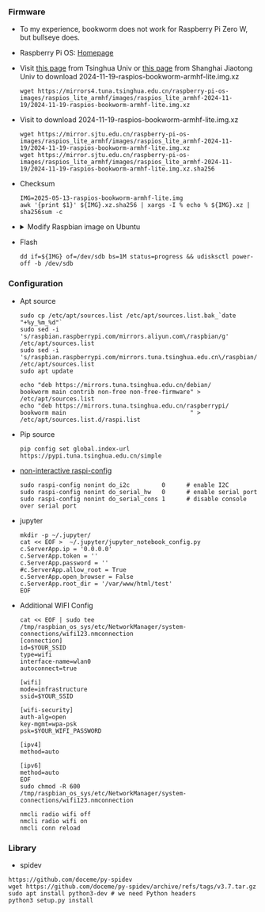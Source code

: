 ### Firmware
* To my experience, bookworm does not work for Raspberry Pi Zero W, but bullseye does. 
* Raspberry Pi OS: [Homepage](https://www.raspberrypi.com/software/operating-systems/)
* Visit [this page](https://mirrors4.tuna.tsinghua.edu.cn/raspberry-pi-os-images/) from Tsinghua Univ or [this page](https://mirror.sjtu.edu.cn/raspberry-pi-os-images/) from Shanghai Jiaotong Univ to download 2024-11-19-raspios-bookworm-armhf-lite.img.xz
  ```
  wget https://mirrors4.tuna.tsinghua.edu.cn/raspberry-pi-os-images/raspios_lite_armhf/images/raspios_lite_armhf-2024-11-19/2024-11-19-raspios-bookworm-armhf-lite.img.xz
  ```
* Visit to download 2024-11-19-raspios-bookworm-armhf-lite.img.xz
  ```
  wget https://mirror.sjtu.edu.cn/raspberry-pi-os-images/raspios_lite_armhf/images/raspios_lite_armhf-2024-11-19/2024-11-19-raspios-bookworm-armhf-lite.img.xz
  wget https://mirror.sjtu.edu.cn/raspberry-pi-os-images/raspios_lite_armhf/images/raspios_lite_armhf-2024-11-19/2024-11-19-raspios-bookworm-armhf-lite.img.xz.sha256
  ```
* Checksum
  ```
  IMG=2025-05-13-raspios-bookworm-armhf-lite.img
  awk '{print $1}' ${IMG}.xz.sha256 | xargs -I % echo % ${IMG}.xz | sha256sum -c
  ```

* <details>
  <summary> Modify Raspbian image on Ubuntu </summary>

  * Unzip a Raspbian OS image
    ```sh
    sudo su
    IMG=2025-05-13-raspios-bookworm-arm64-lite.img

    cat << EOF > raspios.env
    export IMG=$IMG
    export YOUR_SSID=
    export YOUR_WIFI_PASSWORD=
    export AUTHORIZED_KEYS="ssh-ed25519 xxx xxx"
    echo \$IMG \$YOUR_SSID \$YOUR_WIFI_PASSWORD \$AUTHORIZED_KEYS
    EOF
    
    source raspios.env
    xz -dk $IMG.xz
    ```
  * Get offset 
    * startsector of boot partition begins at 8192
    * offset is 8192 * 512 byte/sector
    ```sh
    $ fdisk -l $IMG
    Disk 2025-05-13-raspios-bookworm-arm64-lite.img: 2.57 GiB, 2759852032 bytes, 5390336 sectors
    Units: sectors of 1 * 512 = 512 bytes
    Sector size (logical/physical): 512 bytes / 512 bytes
    I/O size (minimum/optimal): 512 bytes / 512 bytes
    Disklabel type: dos
    Disk identifier: 0xd9c86127

    Device                                      Boot   Start     End Sectors  Size Id Type
    2025-05-13-raspios-bookworm-arm64-lite.img1        16384 1064959 1048576  512M  c W95 FAT32 (LBA)
    2025-05-13-raspios-bookworm-arm64-lite.img2      1064960 5390335 4325376  2.1G 83 Linux
    ```
  * Mount system partition (Second partition is EXT4 format)
    ```sh
    mkdir                                            /tmp/raspbian_img
    mount -o offset=$((1064960*512)) $IMG            /tmp/raspbian_img
    mkdir -p                                         /tmp/raspbian_img/home/pi/.ssh
    ssh-keygen -t ed25519 -N '' -C 'pi' -f           /tmp/raspbian_img/home/pi/.ssh/id_ed25519
    cp                                               /tmp/raspbian_img/home/pi/.ssh/id_ed25519 /tmp/
    AUTHORIZED_KEYS=$(                           cat /tmp/raspbian_img/home/pi/.ssh/id_ed25519.pub)
    cp /tmp/raspbian_img/home/pi/.ssh/id_ed25519.pub /tmp/raspbian_img/home/pi/.ssh/authorized_keys
    chown -R 1000:1000                               /tmp/raspbian_img/home/pi/.ssh/
    cat /tmp/raspbian_img/home/pi/.ssh/id_ed25519
    # arm64
    sed -i 's/deb.debian.org/mirrors.tuna.tsinghua.edu.cn/g'                    /tmp/raspbian_img/etc/apt/sources.list
    # armhf
    sed -i 's,raspbian.raspberrypi.com,mirrors.tuna.tsinghua.edu.cn/raspbian,g' /tmp/raspbian_img/etc/apt/sources.list
    mkdir -p                                                                    /tmp/raspbian_img/home/pi/.config/pip/
    echo -e "[global]\nindex-url = https://pypi.tuna.tsinghua.edu.cn/simple" >  /tmp/raspbian_img/home/pi/.config/pip/pip.conf
    chown -R 1000:1000                                                          /tmp/raspbian_img/home/pi/.config/pip/
    umount /tmp/raspbian_img/
    ```
  * Mount boot partition (First partition is FAT32 and it support uid when mount)
    ```sh
    mount -o offset=$((16384*512)) $IMG /tmp/raspbian_img

    cat << EOF > /tmp/raspbian_img/custom.toml
    # Parameters in this file will be used to config the system in the first boot. 
    
    # This file is loaded by firstboot, parsed by init_config and ends up as several calls to imager_custom.
    # /usr/lib/raspberrypi-sys-mods/[firstboot,init_config,imager_custom]
    
    # The example below has all current fields.
    
    # Required:
    config_version = 1
    
    [system]
    hostname = "raspberrypi"
    
    [user]
    name = "pi"
    # The password can be encrypted or plain.
    password = "$(echo 'raspberry' | openssl passwd -6 -stdin)"
    password_encrypted = true
    
    [ssh]
    enabled = true
    password_authentication = false
    authorized_keys = [ "$AUTHORIZED_KEYS" ]
    
    [wlan]
    ssid = "$YOUR_SSID"
    password = "$YOUR_WIFI_PASSWORD"
    password_encrypted = false
    hidden = false
    country = "US"
    
    [locale]
    # grep XKBLAYOUT /etc/default/keyboard
    keymap = "us"
    timezone = "US/Eastern"
    EOF
    ```
  * Enable nvme
    ```sh
    cat << EOF >> /tmp/raspbian_img/config.txt 
    dtparam=nvme
    dtparam=pciex1_gen=3
    EOF
    ```
    ```
    cat /tmp/raspbian_img/custom.toml
    umount /tmp/raspbian_img
    ```   
</details>

* Flash
  ```
  dd if=${IMG} of=/dev/sdb bs=1M status=progress && udisksctl power-off -b /dev/sdb
  ``` 
### Configuration
* Apt source
  ```
  sudo cp /etc/apt/sources.list /etc/apt/sources.list.bak_`date "+%y_%m_%d"`
  sudo sed -i 's/raspbian.raspberrypi.com/mirrors.aliyun.com\/raspbian/g' /etc/apt/sources.list
  sudo sed -i 's/raspbian.raspberrypi.com/mirrors.tuna.tsinghua.edu.cn\/raspbian/g' /etc/apt/sources.list 
  sudo apt update
  ```
  ```
  echo "deb https://mirrors.tuna.tsinghua.edu.cn/debian/      bookworm main contrib non-free non-free-firmware" > /etc/apt/sources.list 
  echo "deb https://mirrors.tuna.tsinghua.edu.cn/raspberrypi/ bookworm main                                   " > /etc/apt/sources.list.d/raspi.list 
  ```
* Pip source
  ```
  pip config set global.index-url https://pypi.tuna.tsinghua.edu.cn/simple
  ```
* [non-interactive raspi-config](https://www.raspberrypi.com/documentation/computers/configuration.html#raspi-config-cli)
  ```
  sudo raspi-config nonint do_i2c         0      # enable I2C
  sudo raspi-config nonint do_serial_hw   0      # enable serial port  
  sudo raspi-config nonint do_serial_cons 1      # disable console over serial port
  ```
* jupyter
  ```
  mkdir -p ~/.jupyter/
  cat << EOF >  ~/.jupyter/jupyter_notebook_config.py
  c.ServerApp.ip = '0.0.0.0'
  c.ServerApp.token = ''
  c.ServerApp.password = ''
  #c.ServerApp.allow_root = True
  c.ServerApp.open_browser = False
  c.ServerApp.root_dir = '/var/www/html/test'
  EOF
  ```
* Additional WIFI Config
  ```
  cat << EOF | sudo tee /tmp/raspbian_os_sys/etc/NetworkManager/system-connections/wifi123.nmconnection
  [connection]
  id=$YOUR_SSID
  type=wifi
  interface-name=wlan0
  autoconnect=true
  
  [wifi]
  mode=infrastructure
  ssid=$YOUR_SSID
  
  [wifi-security]
  auth-alg=open
  key-mgmt=wpa-psk
  psk=$YOUR_WIFI_PASSWORD
  
  [ipv4]
  method=auto
  
  [ipv6]
  method=auto
  EOF
  sudo chmod -R 600       /tmp/raspbian_os_sys/etc/NetworkManager/system-connections/wifi123.nmconnection 

  nmcli radio wifi off
  nmcli radio wifi on
  nmcli conn reload
  ```
### Library
* spidev
```
https://github.com/doceme/py-spidev
wget https://github.com/doceme/py-spidev/archive/refs/tags/v3.7.tar.gz
sudo apt install python3-dev # we need Python headers
python3 setup.py install
```